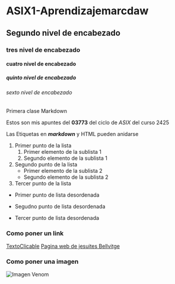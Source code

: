 # ASIX1-Aprendizajemarcdaw
## Segundo nivel de encabezado
### tres nivel de encabezado
#### cuatro nivel de encabezado
##### quinto nivel de encabezado
###### sexto nivel de encabezado

Primera clase Markdown

Estos son mis apuntes del **03773** del ciclo de _ASIX_ del curso 2425 

Las Etiquetas en __*markdown*__ y HTML pueden anidarse 

1. Primer punto de la lista
    1. Primer elemento de la sublista 1
    2. Segundo elemento de la sublista 1
2. Segundo punto de la lista
    * Primer elemento de la sublista 2
    * Segundo elemento de la sublista 2
3. Tercer punto de la lista

* Primer punto de lista desordenada
- Segudno punto de lista desordenada
+ Tercer punto de lista desordenada

### Como poner un link
[TextoClicable](URL "Titulo opcional")
[Pagina web de jesuites Bellvitge](https://www.fje.edu/ca/fje "Titulo opcional")

### Como poner una imagen

![Imagen Venom](https://github.com/IzanN23/ASIX1-Aprendizajemarcdaw/blob/main/Ubicaciondelaimagen "Titulo opcional") 



